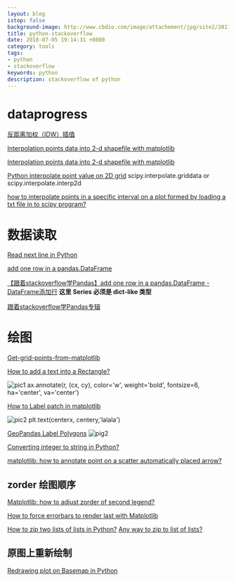 ```yaml
---
layout: blog
istop: false
background-image: http://www.cbdio.com/image/attachement/jpg/site2/20170810/f04da2247c301af63d0815.jpg
title: python-stackoverflow
date: 2018-07-05 19:14:31 +0800
category: tools
tags: 
- python
- stackoverflow
keywords: python
description: stackoverflow of python
---
```



# dataprogress
[反距离加权（IDW）插值](https://stackoverflow.com/questions/3104781/inverse-distance-weighted-idw-interpolation-with-python)

[Interpolation points data into 2-d shapefile with matplotlib](https://stackoverflow.com/questions/41315583/interpolation-points-data-into-2-d-shapefile-with-matplotlib)

[Interpolation points data into 2-d shapefile with matplotlib](https://stackoverflow.com/questions/41315583/interpolation-points-data-into-2-d-shapefile-with-matplotlib)

[Python interpolate point value on 2D grid](https://stackoverflow.com/questions/42504987/python-interpolate-point-value-on-2d-grid)  scipy.interpolate.griddata or scipy.interpolate.interp2d

[how to interpolate points in a specific interval on a plot formed by loading a txt file in to scipy program?](https://stackoverflow.com/questions/16070219/how-to-interpolate-points-in-a-specific-interval-on-a-plot-formed-by-loading-a-t)

# 数据读取
[Read next line in Python](https://stackoverflow.com/questions/33853900/read-next-line-in-python?rq=1)

[add one row in a pandas.DataFrame](https://stackoverflow.com/questions/10715965/add-one-row-in-a-pandas-dataframe)

[【跟着stackoverflow学Pandas】add one row in a pandas.DataFrame -DataFrame添加行](https://blog.csdn.net/tanzuozhev/article/details/76735660)   **这里 Series 必须是 dict-like 类型**

[跟着stackoverflow学Pandas专辑](https://blog.csdn.net/column/details/16726.html)

# 绘图
[Get-grid-points-from-matplotlib](https://stackoverflow.com/questions/29493591/get-grid-points-from-matplotlib)

[How to add a text into a Rectangle?](https://stackoverflow.com/questions/14531346/how-to-add-a-text-into-a-rectangle)

![pic1](https://i.stack.imgur.com/Lq2oa.png)
ax.annotate(r, (cx, cy), color='w', weight='bold', 
                fontsize=6, ha='center', va='center')

[How to Label patch in matplotlib](https://stackoverflow.com/questions/32785705/how-to-label-patch-in-matplotlib)

![pic2](https://i.stack.imgur.com/EvAKd.png)
plt.text(centerx, centery,'lalala')

[GeoPandas Label Polygons](https://stackoverflow.com/questions/38899190/geopandas-label-polygons)
![pig2](https://i.stack.imgur.com/tIzZp.png)

[Converting integer to string in Python?](https://stackoverflow.com/questions/961632/converting-integer-to-string-in-python)

[matplotlib: how to annotate point on a scatter automatically placed arrow?](https://stackoverflow.com/questions/9074996/matplotlib-how-to-annotate-point-on-a-scatter-automatically-placed-arrow/9082675#9082675)
## zorder 绘图顺序
[Matplotlib: how to adjust zorder of second legend?](https://stackoverflow.com/questions/25829736/matplotlib-how-to-adjust-zorder-of-second-legend)

[How to force errorbars to render last with Matplotlib](https://stackoverflow.com/questions/14003572/how-to-force-errorbars-to-render-last-with-matplotlib)

[How to zip two lists of lists in Python?](https://stackoverflow.com/questions/7474717/how-to-zip-two-lists-of-lists-in-python)
[Any way to zip to list of lists?](https://stackoverflow.com/questions/6930479/any-way-to-zip-to-list-of-lists)

## 原图上重新绘制

[Redrawing plot on Basemap in Python](https://stackoverflow.com/questions/11158988/redrawing-plot-on-basemap-in-python)
